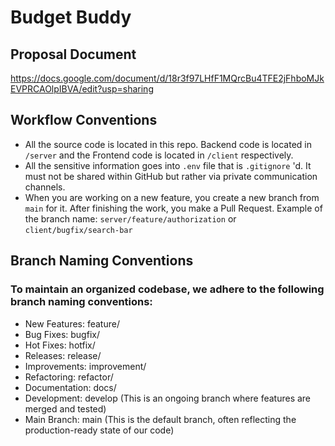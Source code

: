 # Budget Buddy

## Proposal Document

https://docs.google.com/document/d/18r3f97LHfF1MQrcBu4TFE2jFhboMJkEVPRCAOlpIBVA/edit?usp=sharing

## Workflow Conventions

- All the source code is located in this repo. Backend code is located in `/server` and the Frontend code is located in `/client` respectively.
- All the sensitive information goes into `.env` file that is `.gitignore` 'd. It must not be shared within GitHub but rather via private communication channels.
- When you are working on a new feature, you create a new branch from `main` for it. After finishing the work, you make a Pull Request. Example of the branch name: `server/feature/authorization` or `client/bugfix/search-bar`

## Branch Naming Conventions
### To maintain an organized codebase, we adhere to the following branch naming conventions:


- New Features: feature/<feature-name>
- Bug Fixes: bugfix/<bug-name>
- Hot Fixes: hotfix/<hotfix-name>
- Releases: release/<release-version>
- Improvements: improvement/<improvement-name>
- Refactoring: refactor/<component>
- Documentation: docs/<what-to-document>
- Development: develop (This is an ongoing branch where features are merged and tested)
- Main Branch: main (This is the default branch, often reflecting the production-ready state of our code)

